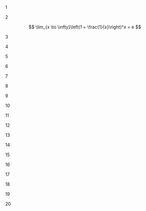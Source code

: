 1



2

$$ \lim_{x \to \infty}\left(1 + \frac{1}{x}\right)^x = e $$




3





4




5




6




7





8



9



10




11



12


13



14



15




16





17




18





19




20
